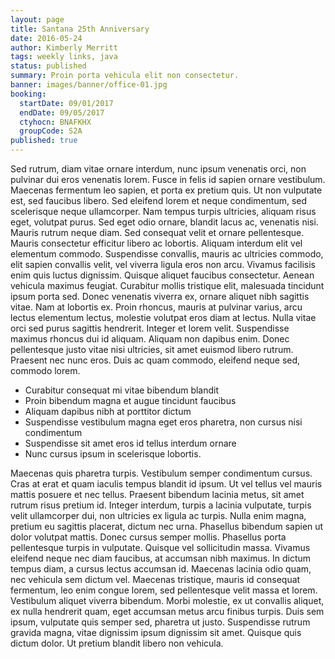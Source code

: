```yaml
---
layout: page
title: Santana 25th Anniversary
date: 2016-05-24
author: Kimberly Merritt
tags: weekly links, java
status: published
summary: Proin porta vehicula elit non consectetur.
banner: images/banner/office-01.jpg
booking:
  startDate: 09/01/2017
  endDate: 09/05/2017
  ctyhocn: BNAFKHX
  groupCode: S2A
published: true
---
```

Sed rutrum, diam vitae ornare interdum, nunc ipsum venenatis orci, non pulvinar dui eros venenatis lorem. Fusce in felis id sapien ornare vestibulum. Maecenas fermentum leo sapien, et porta ex pretium quis. Ut non vulputate est, sed faucibus libero. Sed eleifend lorem et neque condimentum, sed scelerisque neque ullamcorper. Nam tempus turpis ultricies, aliquam risus eget, volutpat purus. Sed eget odio ornare, blandit lacus ac, venenatis nisi. Mauris rutrum neque diam. Sed consequat velit et ornare pellentesque. Mauris consectetur efficitur libero ac lobortis. Aliquam interdum elit vel elementum commodo. Suspendisse convallis, mauris ac ultricies commodo, elit sapien convallis velit, vel viverra ligula eros non arcu. Vivamus facilisis enim quis luctus dignissim. Quisque aliquet faucibus consectetur. Aenean vehicula maximus feugiat. Curabitur mollis tristique elit, malesuada tincidunt ipsum porta sed.
Donec venenatis viverra ex, ornare aliquet nibh sagittis vitae. Nam at lobortis ex. Proin rhoncus, mauris at pulvinar varius, arcu lectus elementum lectus, molestie volutpat eros diam at lectus. Nulla vitae orci sed purus sagittis hendrerit. Integer et lorem velit. Suspendisse maximus rhoncus dui id aliquam. Aliquam non dapibus enim. Donec pellentesque justo vitae nisi ultricies, sit amet euismod libero rutrum. Praesent nec nunc eros. Duis ac quam commodo, eleifend neque sed, commodo lorem.

* Curabitur consequat mi vitae bibendum blandit
* Proin bibendum magna et augue tincidunt faucibus
* Aliquam dapibus nibh at porttitor dictum
* Suspendisse vestibulum magna eget eros pharetra, non cursus nisi condimentum
* Suspendisse sit amet eros id tellus interdum ornare
* Nunc cursus ipsum in scelerisque lobortis.

Maecenas quis pharetra turpis. Vestibulum semper condimentum cursus. Cras at erat et quam iaculis tempus blandit id ipsum. Ut vel tellus vel mauris mattis posuere et nec tellus. Praesent bibendum lacinia metus, sit amet rutrum risus pretium id. Integer interdum, turpis a lacinia vulputate, turpis velit ullamcorper dui, non ultricies ex ligula ac turpis. Nulla enim magna, pretium eu sagittis placerat, dictum nec urna. Phasellus bibendum sapien ut dolor volutpat mattis. Donec cursus semper mollis.
Phasellus porta pellentesque turpis in vulputate. Quisque vel sollicitudin massa. Vivamus eleifend neque nec diam faucibus, at accumsan nibh maximus. In dictum tempus diam, a cursus lectus accumsan id. Maecenas lacinia odio quam, nec vehicula sem dictum vel. Maecenas tristique, mauris id consequat fermentum, leo enim congue lorem, sed pellentesque velit massa et lorem. Vestibulum aliquet viverra bibendum. Morbi molestie, ex ut convallis aliquet, ex nulla hendrerit quam, eget accumsan metus arcu finibus turpis. Duis sem ipsum, vulputate quis semper sed, pharetra ut justo. Suspendisse rutrum gravida magna, vitae dignissim ipsum dignissim sit amet. Quisque quis dictum dolor. Ut pretium blandit libero non vehicula.
